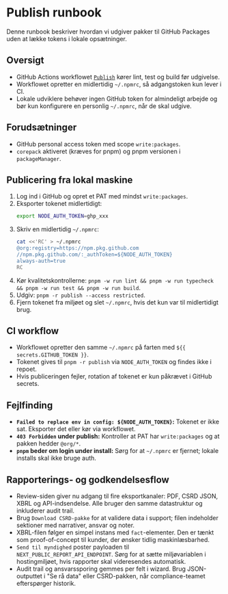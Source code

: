 # Publish runbook

Denne runbook beskriver hvordan vi udgiver pakker til GitHub Packages uden at lække tokens i lokale opsætninger.

## Oversigt

- GitHub Actions workflowet [`Publish`](../../.github/workflows/publish.yml) kører lint, test og build før udgivelse.
- Workflowet opretter en midlertidig `~/.npmrc`, så adgangstoken kun lever i CI.
- Lokale udviklere behøver ingen GitHub token for almindeligt arbejde og bør kun konfigurere en personlig `~/.npmrc`, når de skal udgive.

## Forudsætninger

- GitHub personal access token med scope `write:packages`.
- `corepack` aktiveret (kræves for pnpm) og pnpm versionen i `packageManager`.

## Publicering fra lokal maskine

1. Log ind i GitHub og opret et PAT med mindst `write:packages`.
2. Eksporter tokenet midlertidigt:
   ```bash
   export NODE_AUTH_TOKEN=ghp_xxx
   ```
3. Skriv en midlertidig `~/.npmrc`:
   ```bash
   cat <<'RC' > ~/.npmrc
   @org:registry=https://npm.pkg.github.com
   //npm.pkg.github.com/:_authToken=${NODE_AUTH_TOKEN}
   always-auth=true
   RC
   ```
4. Kør kvalitetskontrollerne: `pnpm -w run lint && pnpm -w run typecheck && pnpm -w run test && pnpm -w run build`.
5. Udgiv: `pnpm -r publish --access restricted`.
6. Fjern tokenet fra miljøet og slet `~/.npmrc`, hvis det kun var til midlertidigt brug.

## CI workflow

- Workflowet opretter den samme `~/.npmrc` på farten med `${{ secrets.GITHUB_TOKEN }}`.
- Tokenet gives til `pnpm -r publish` via `NODE_AUTH_TOKEN` og findes ikke i repoet.
- Hvis publiceringen fejler, rotation af tokenet er kun påkrævet i GitHub secrets.

## Fejlfinding

- **`Failed to replace env in config: ${NODE_AUTH_TOKEN}`:** Tokenet er ikke sat. Eksporter det eller kør via workflowet.
- **`403 Forbidden` under publish:** Kontroller at PAT har `write:packages` og at pakken hedder `@org/*`.
- **`pnpm` beder om login under install:** Sørg for at `~/.npmrc` er fjernet; lokale installs skal ikke bruge auth.

## Rapporterings- og godkendelsesflow

- Review-siden giver nu adgang til fire eksportkanaler: PDF, CSRD JSON, XBRL og API-indsendelse. Alle bruger den samme datastruktur og inkluderer audit trail.
- Brug `Download CSRD-pakke` for at validere data i support; filen indeholder sektioner med narrativer, ansvar og noter.
- XBRL-filen følger en simpel instans med `fact`-elementer. Den er tænkt som proof-of-concept til kunder, der ønsker tidlig maskinlæsbarhed.
- `Send til myndighed` poster payloaden til `NEXT_PUBLIC_REPORT_API_ENDPOINT`. Sørg for at sætte miljøvariablen i hostingmiljøet, hvis rapporter skal videresendes automatisk.
- Audit trail og ansvarssporing gemmes per felt i wizard. Brug JSON-outputtet i "Se rå data" eller CSRD-pakken, når compliance-teamet efterspørger historik.
